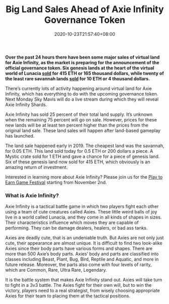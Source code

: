 ﻿---
title: "Big Land Sales Ahead of Axie Infinity Governance Token"
date: 2020-10-23T21:57:40+08:00
lastmod: 2020-10-23T16:45:40+08:00
draft: false
authors: ["Nimble"]
description: "Over the past 24 hours there have been some major sales of virtual land for Axie Infinity, as the market is preparing for the announcement of the official governance token. Six genesis lands at the heart of the virtual world of Lunacia sold for 415 ETH or 165 thousand dollars, while twenty of the least rare savannah lands sold for 10 ETH or 4 thousand dollars."
featuredImage: "big-land-sales-ahead-of-axie-infinity-governance-token.png"
tags: ["Strategy Games","Play to Earn"]
categories: ["news"]
news: ["Strategy Games"]
weight: 
lightgallery: true
pinned: false
recommend: false
recommend1: false
---

**Over the past 24 hours there have been some major sales of virtual land for Axie Infinity, as the market is preparing for the announcement of the official governance token. Six genesis lands at the heart of the virtual world of Lunacia [sold](https://twitter.com/AxieInfinity/status/1319206479015104512) for 415 ETH or 165 thousand dollars, while twenty of the least rare savannah lands [sold](https://twitter.com/bergleeuw62/status/1319349492177686529) for 10 ETH or 4 thousand dollars.**

There’s currently lots of activity happening around virtual land for Axie Infinity, which has everything to do with the upcoming governance token. Next Monday Sky Mavis will do a live stream during which they will reveal Axie Infinity Shards.

Axie Infinity has sold 25 percent of their total land supply. It’s unknown when the remaining 75 percent will go on sale. However, prices for these new lands will be at least ten percent higher than the prices from the original land sale. These land sales will happen after land-based gameplay has launched.

The land sale happened early in 2019. The cheapest land was the savannah, for 0.05 ETH. This land sold today for 0.5 ETH or 200 dollars a piece. A Mystic crate sold for 1 ETH and gave a chance for a piece of genesis land. Six of these genesis land now sold for 415 ETH, which obviously is an amazing return of investment.

Interested in learning more about Axie Infinity? Please join us for the [Play to Earn Game Festival](https://www.playtoearn.online/festival) starting from November 2nd.

### What is Axie Infinity?

Axie Infinity is a tactical battle game in which two players fight each other using a team of cute creatures called Axies. These little weird balls of joy live in a world called Lunacia, and they come in all kinds of shapes in sizes. Their characteristics influence which moves they are capable of performing. They can be damage dealers, healers, or bad ass tanks.

Axies are deadly cute, that is an undeniable truth. But Axies are not only just cute, their appearance are almost unique. It is difficult to find two look-alike Axies since their body parts have various forms and shapes. There are more than 500 Axie’s body parts. Axies’ body and parts are classified into classes including Beast, Plant, Bug, Bird, Reptile and Aquatic, and more in future release. Moreover, the parts also come with four levels of rarity, which are Common, Rare, Ultra Rare, Legendary.

It is the battle system that makes Axie Infinity stand out. Axies will take turn to fight in a 3v3 battle. The Axies fight for their own will, but to win the victory, players need to a real strategist, from wisely choosing appropriate Axies for their team to placing them at the tactical positions.